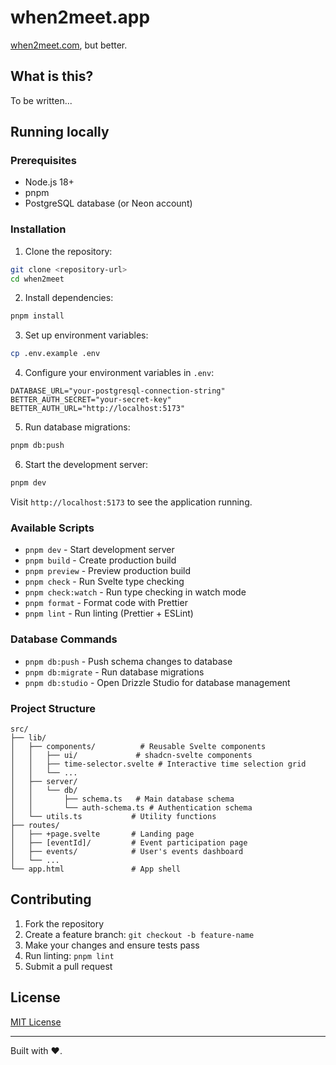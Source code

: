 # when2meet.app

[when2meet.com](https://when2meet.com), but better.

## What is this?

To be written...

## Running locally

### Prerequisites

- Node.js 18+
- pnpm
- PostgreSQL database (or Neon account)

### Installation

1. Clone the repository:

```bash
git clone <repository-url>
cd when2meet
```

2. Install dependencies:

```bash
pnpm install
```

3. Set up environment variables:

```bash
cp .env.example .env
```

4. Configure your environment variables in `.env`:

```env
DATABASE_URL="your-postgresql-connection-string"
BETTER_AUTH_SECRET="your-secret-key"
BETTER_AUTH_URL="http://localhost:5173"
```

5. Run database migrations:

```bash
pnpm db:push
```

6. Start the development server:

```bash
pnpm dev
```

Visit `http://localhost:5173` to see the application running.

### Available Scripts

- `pnpm dev` - Start development server
- `pnpm build` - Create production build
- `pnpm preview` - Preview production build
- `pnpm check` - Run Svelte type checking
- `pnpm check:watch` - Run type checking in watch mode
- `pnpm format` - Format code with Prettier
- `pnpm lint` - Run linting (Prettier + ESLint)

### Database Commands

- `pnpm db:push` - Push schema changes to database
- `pnpm db:migrate` - Run database migrations
- `pnpm db:studio` - Open Drizzle Studio for database management

### Project Structure

```
src/
├── lib/
│   ├── components/          # Reusable Svelte components
│   │   ├── ui/             # shadcn-svelte components
│   │   ├── time-selector.svelte # Interactive time selection grid
│   │   └── ...
│   ├── server/
│   │   └── db/
│   │       ├── schema.ts   # Main database schema
│   │       └── auth-schema.ts # Authentication schema
│   └── utils.ts           # Utility functions
├── routes/
│   ├── +page.svelte       # Landing page
│   ├── [eventId]/         # Event participation page
│   ├── events/            # User's events dashboard
│   └── ...
└── app.html               # App shell
```

## Contributing

1. Fork the repository
2. Create a feature branch: `git checkout -b feature-name`
3. Make your changes and ensure tests pass
4. Run linting: `pnpm lint`
5. Submit a pull request

## License

[MIT License](LICENSE)

---

Built with ❤️.
